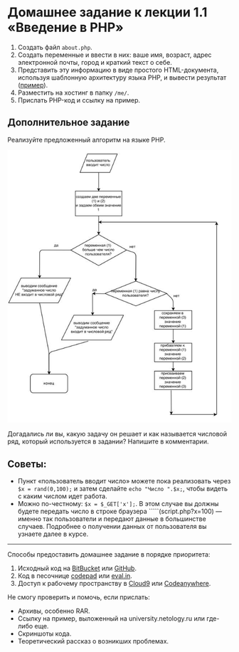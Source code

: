 # Домашнее задание к лекции 1.1 «Введение в PHP»

1. Создать файл `about.php`.
2. Создать переменные и ввести в них: ваше имя, возраст, адрес электронной почты, город и краткий текст о себе.
3. Представить эту информацию в виде простого HTML-документа, используя шаблонную архитектуру языка PHP, и вывести результат ([пример](resourses/intro.php)).
4. Разместить на хостинг в папку `/me/`.
5. Прислать PHP-код и ссылку на пример.

## Дополнительное задание

Реализуйте предложенный алгоритм на языке PHP.

![алгоритм](resourses/scheme.jpg)

Догадались ли вы, какую задачу он решает и как называется числовой ряд, который используется в задании? Напишите в комментарии.

## Советы:
* Пункт «пользователь вводит число» можете пока реализовать через `$x = rand(0,100);` и затем сделайте `echo "Число ".$x;`, чтобы видеть с каким числом идет работа.
* Можно по-честному: `$x = $_GET['x'];`. В этом случае вы должны будете передать число в строке браузера `````(script.php?x=100) — именно так пользователи и передают данные в большинстве случаев. Подробнее о получении данных от пользователя вы узнаете далее в курсе.

---
Способы предоставить домашнее задание в порядке приоритета:
1. Исходный код на [BitBucket](https://bitbucket.org/) или [GitHub](https://github.com/).
2. Код в песочнице [codepad](http://codepad.org/) или [eval.in](https://eval.in/).
3. Доступ к рабочему пространству в [Cloud9](https://c9.io/) или [Сodeanywhere](https://codeanywhere.com/).

Не смогу проверить и помочь, если прислать:
* Архивы, особенно RAR.
* Ссылку на пример, выложенный на university.netology.ru или где-либо еще.
* Скриншоты кода.
* Теоретический рассказ о возникших проблемах.